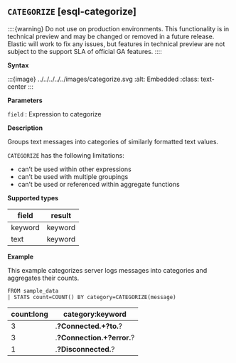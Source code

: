 ## `CATEGORIZE` [esql-categorize]

::::{warning}
Do not use on production environments. This functionality is in technical preview and may be changed or removed in a future release. Elastic will work to fix any issues, but features in technical preview are not subject to the support SLA of official GA features.
::::


**Syntax**

:::{image} ../../../../../images/categorize.svg
:alt: Embedded
:class: text-center
:::

**Parameters**

`field`
:   Expression to categorize

**Description**

Groups text messages into categories of similarly formatted text values.

`CATEGORIZE` has the following limitations:

* can’t be used within other expressions
* can’t be used with multiple groupings
* can’t be used or referenced within aggregate functions

**Supported types**

| field | result |
| --- | --- |
| keyword | keyword |
| text | keyword |

**Example**

This example categorizes server logs messages into categories and aggregates their counts.

```esql
FROM sample_data
| STATS count=COUNT() BY category=CATEGORIZE(message)
```

| count:long | category:keyword |
| --- | --- |
| 3 | .**?Connected.+?to.**? |
| 3 | .**?Connection.+?error.**? |
| 1 | .**?Disconnected.**? |
